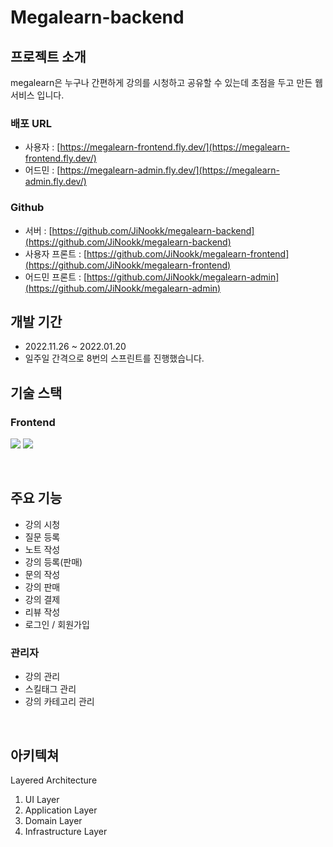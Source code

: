 # Megalearn-backend
## 프로젝트 소개
megalearn은 누구나 간편하게 강의를 시청하고 공유할 수 있는데 초점을 두고 만든 웹 서비스 입니다.

### 배포 URL
- 사용자 : [https://megalearn-frontend.fly.dev/](https://megalearn-frontend.fly.dev/)
- 어드민 : [https://megalearn-admin.fly.dev/](https://megalearn-admin.fly.dev/)

### Github
- 서버 : [https://github.com/JiNookk/megalearn-backend](https://github.com/JiNookk/megalearn-backend)
- 사용자 프론트 : [https://github.com/JiNookk/megalearn-frontend](https://github.com/JiNookk/megalearn-frontend)
- 어드민 프론트 : [https://github.com/JiNookk/megalearn-admin](https://github.com/JiNookk/megalearn-admin)

## 개발 기간
- 2022.11.26 ~ 2022.01.20
- 일주일 간격으로 8번의 스프린트를 진행했습니다.
  <br>

## 기술 스택
### Frontend
<img src="https://img.shields.io/badge/javascript-F7DF1E?style=for-the-badge&logo=javascript&logoColor=black"></a>
<img src="https://img.shields.io/badge/react-61DAFB?style=for-the-badge&logo=react&logoColor=black">


<br>

## 주요 기능

- 강의 시청
- 질문 등록
- 노트 작성
- 강의 등록(판매)
- 문의 작성
- 강의 판매
- 강의 결제
- 리뷰 작성
- 로그인 / 회원가입

### 관리자

- 강의 관리
- 스킬태그 관리
- 강의 카테고리 관리

<br>

## 아키텍쳐
Layered Architecture

1. UI Layer
2. Application Layer
3. Domain Layer
4. Infrastructure Layer
